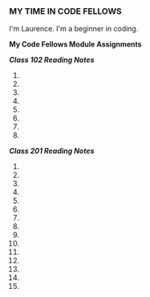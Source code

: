 ### **MY TIME IN CODE FELLOWS**

I'm Laurence. I'm a beginner in coding.

**My Code Fellows Module Assignments**

**_Class 102 Reading Notes_**

1. 
2. 
3. 
4. 
5. 
6. 
7. 
8. 

**_Class 201 Reading Notes_**

1. 
2. 
3. 
4. 
5. 
6. 
7. 
8. 
9. 
10. 
11. 
12. 
13. 
14. 
15. 



